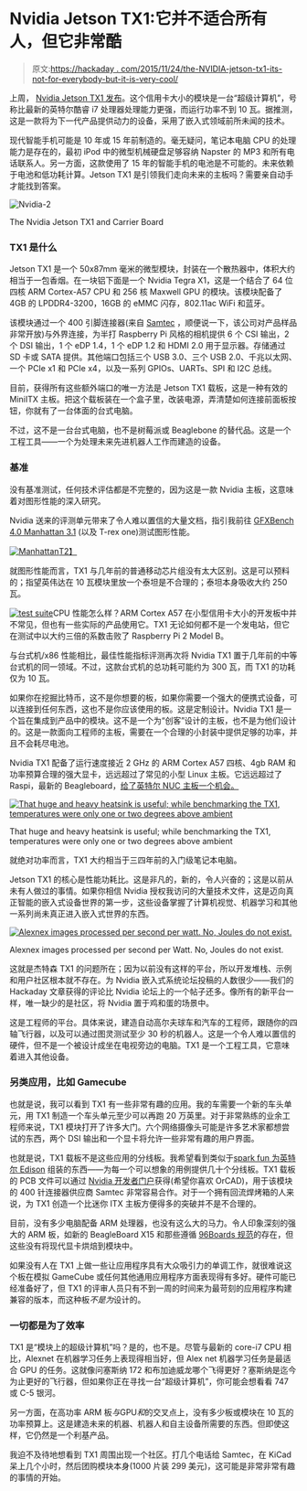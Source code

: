 # Nvidia Jetson TX1:它并不适合所有人，但它非常酷

> 原文:[https://hackaday . com/2015/11/24/the-NVIDIA-jetson-tx1-its-not-for-everybody-but-it-is-very-cool/](https://hackaday.com/2015/11/24/the-nvidia-jetson-tx1-its-not-for-everybody-but-it-is-very-cool/)

上周， [Nvidia Jetson TX1 发布](http://hackaday.com/2015/11/10/nvidia-brings-computer-vision-and-deep-learning-to-the-embedded-world/)。这个信用卡大小的模块是一台“超级计算机”，号称比最新的英特尔酷睿 i7 处理器处理能力更强，而运行功率不到 10 瓦。据推测，这是一款将为下一代产品提供动力的设备，采用了嵌入式领域前所未闻的技术。

现代智能手机可能是 10 年或 15 年前制造的。毫无疑问，笔记本电脑 CPU 的处理能力是存在的，最初 iPod 中的微型机械硬盘足够容纳 Napster 的 MP3 和所有电话联系人。另一方面，这款使用了 15 年的智能手机的电池是不可能的。未来依赖于电池和低功耗计算。Jetson TX1 是引领我们走向未来的主板吗？需要亲自动手才能找到答案。

![Nvidia-2](../Images/9585618c8eb5708eed9c084981a80304.png)

The Nvidia Jetson TX1 and Carrier Board

### TX1 是什么

Jetson TX1 是一个 50x87mm 毫米的微型模块，封装在一个散热器中，体积大约相当于一包香烟。在一块铝下面是一个 Nvidia Tegra X1，这是一个结合了 64 位四核 ARM Cortex-A57 CPU 和 256 核 Maxwell GPU 的模块。该模块配备了 4GB 的 LPDDR4-3200，16GB 的 eMMC 闪存，802.11ac WiFi 和蓝牙。

该模块通过一个 400 引脚连接器(来自 [Samtec](https://www.samtec.com/connectors/high-speed-board-to-board/high-density-arrays/searay) ，顺便说一下，该公司对产品样品非常开放)与外界连接，为半打 Raspberry Pi 风格的相机提供 6 个 CSI 输出，2 个 DSI 输出，1 个 eDP 1.4，1 个 eDP 1.2 和 HDMI 2.0 用于显示器。存储通过 SD 卡或 SATA 提供。其他端口包括三个 USB 3.0、三个 USB 2.0、千兆以太网、一个 PCIe x1 和 PCIe x4，以及一系列 GPIOs、UARTs、SPI 和 I2C 总线。

目前，获得所有这些额外端口的唯一方法是 Jetson TX1 载板，这是一种有效的 MiniITX 主板。把这个载板装在一个盒子里，改装电源，弄清楚如何连接前面板按钮，你就有了一台体面的台式电脑。

不过，这不是一台台式电脑，也不是树莓派或 Beaglebone 的替代品。这是一个工程工具——一个为处理未来先进机器人工作而建造的设备。

### 基准

没有基准测试，任何技术评估都是不完整的，因为这是一款 Nvidia 主板，这意味着对图形性能的深入研究。

Nvidia 送来的评测单元带来了令人难以置信的大量文档，指引我前往 [GFXBench 4.0 Manhattan 3.1](https://www.youtube.com/watch?v=F1_1Zyq3M7Y) (以及 T-rex one)测试图形性能。

[![Manhattan](../Images/cd11ac766b2b7b8bd1482e15fb3f8080.png)T2】](https://hackaday.com/wp-content/uploads/2015/11/manhattan.png)

就图形性能而言，TX1 与几年前的普通移动芯片组没有太大区别。这是可以预料的；指望英伟达在 10 瓦模块里放一个泰坦是不合理的；泰坦本身吸收大约 250 瓦。

[![test suite](../Images/bea84d5a89d247e1897eb75c9c892271.png)](https://hackaday.com/wp-content/uploads/2015/11/test-suite.png)CPU 性能怎么样？ARM Cortex A57 在小型信用卡大小的开发板中并不常见，但也有一些实际的产品使用它。TX1 无论如何都不是一个发电站，但它在测试中以大约三倍的系数击败了 Raspberry Pi 2 Model B。

与台式机/x86 性能相比，最佳性能指标评测再次将 Nvidia TX1 置于几年前的中等台式机的同一领域。不过，这款台式机的总功耗可能约为 300 瓦，而 TX1 的功耗仅为 10 瓦。

如果你在挖掘比特币，这不是你想要的板，如果你需要一个强大的便携式设备，可以连接到任何东西，这也不是你应该使用的板。这是定制设计。Nvidia TX1 是一个旨在集成到产品中的模块。这不是一个为“创客”设计的主板，也不是为他们设计的。这是一款面向工程师的主板，需要在一个合理的小封装中提供足够的功率，并且不会耗尽电池。

Nvidia TX1 配备了运行速度接近 2 GHz 的 ARM Cortex A57 四核、4gb RAM 和功率预算合理的强大显卡，远远超过了常见的小型 Linux 主板。它远远超过了 Raspi，最新的 Beagleboard，[给了英特尔 NUC 主板一个机会。](http://www.intel.com/content/www/us/en/nuc/overview.html)

[![That huge and heavy heatsink is useful; while benchmarking the TX1, temperatures were only one or two degrees above ambient](../Images/835747622db1d28edb50bbdada7d8455.png)](https://hackaday.com/wp-content/uploads/2015/11/dsc_0023.jpg)

That huge and heavy heatsink is useful; while benchmarking the TX1, temperatures were only one or two degrees above ambient

就绝对功率而言，TX1 大约相当于三四年前的入门级笔记本电脑。

Jetson TX1 的核心是性能功耗比。这是非凡的，新的，令人兴奋的；这是以前从未有人做过的事情。如果你相信 Nvidia 授权我访问的大量技术文件，这是迈向真正智能的嵌入式设备世界的第一步，这些设备掌握了计算机视觉、机器学习和其他一系列尚未真正进入嵌入式世界的东西。

[![Alexnex images processed per second per watt. No, Joules do not exist.](../Images/67577da240111d0ea9535a15f92a4611.png)](https://hackaday.com/wp-content/uploads/2015/11/energy.png)

Alexnex images processed per second per Watt. No, Joules do not exist.

这就是杰特森 TX1 的问题所在；因为以前没有这样的平台，所以开发堆栈、示例和用户社区根本就不存在。为 Nvidia 嵌入式系统论坛投稿的人数很少——我们的 Hackaday 文章获得的评论比 Nvidia 论坛上的一个帖子还多。像所有的新平台一样，唯一缺少的是社区，将 Nvidia 置于鸡和蛋的场景中。

这是工程师的平台。具体来说，建造自动高尔夫球车和汽车的工程师，跟随你的四轴飞行器，以及可以通过图灵测试至少 30 秒的机器人。这是一个令人难以置信的硬件，但不是一个被设计成坐在电视旁边的电脑。TX1 是一个工程工具，它意味着进入其他设备。

### 另类应用，比如 Gamecube

也就是说，我可以看到 TX1 有一些非常有趣的应用。我的车需要一个新的车头单元，用 TX1 制造一个车头单元至少可以再跑 20 万英里。对于非常熟练的业余工程师来说，TX1 模块打开了许多大门。六个网络摄像头可能是许多艺术家都想尝试的东西，两个 DSI 输出和一个显卡将允许一些非常有趣的用户界面。

也就是说，TX1 载板不是这些应用的分线板。我希望看到类似于[spark fun 为英特尔 Edison](https://www.sparkfun.com/categories/272) 组装的东西——为每一个可以想象的用例提供几十个分线板。TX1 载板的 PCB 文件可以通过 [Nvidia 开发者门户](https://developer.nvidia.com/embedded/downloads)获得(希望你喜欢 OrCAD)，用于该模块的 400 针连接器供应商 Samtec 非常容易合作。对于一个拥有回流焊烤箱的人来说，为 TX1 创造一个比迷你 ITX 主板方便得多的突破并不是不合理的。

目前，没有多少电脑配备 ARM 处理器，也没有这么大的马力。令人印象深刻的强大的 ARM 板，如新的 BeagleBoard X15 和那些遵循 [96Boards 规范](https://www.96boards.org/products/)的存在，但这些没有将现代显卡烘焙到模块中。

如果没有人在 TX1 上做一些让应用程序具有大众吸引力的单调工作，就很难说这个板在模拟 GameCube 或任何其他通用应用程序方面表现得有多好。硬件可能已经准备好了，但 TX1 的评审人员只有不到一周的时间来为最苛刻的应用程序构建兼容的版本，而这种板*不是为*设计的。

### 一切都是为了效率

TX1 是“模块上的超级计算机”吗？是的，也不是。尽管与最新的 core-i7 CPU 相比，Alexnet 在机器学习任务上表现得相当好，但 Alex net 机器学习任务是最适合 GPU 的任务。这就像问塞斯纳 172 和布加迪威龙哪个飞得更好？塞斯纳是迄今为止更好的飞行器，但如果你正在寻找一台“超级计算机”，你可能会想看看 747 或 C-5 银河。

另一方面，在高功率 ARM 板*与*GPU*和*的交叉点上，没有多少板或模块在 10 瓦的功率预算上。这是建造未来的机器、机器人和自主设备所需要的东西。但即使这样，它仍然是一个利基产品。

我迫不及待地想看到 TX1 周围出现一个社区。打几个电话给 Samtec，在 KiCad 呆上几个小时，然后团购模块本身(1000 片装 299 美元)，这可能是非常非常有趣的事情的开始。